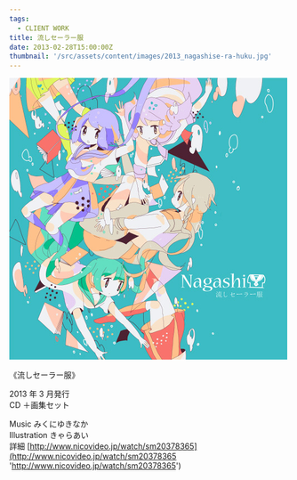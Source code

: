```yaml
---
tags:
  - CLIENT WORK
title: 流しセーラー服
date: 2013-02-28T15:00:00Z
thumbnail: '/src/assets/content/images/2013_nagashise-ra-huku.jpg'
---
```


![](/src/assets/content/images/2013_nagashise-ra-huku.jpg)

《流しセーラー服》

2013 年 3 月発行  
CD ＋画集セット

Music みくにゆきなか  
Illustration きゃらあい  
詳細 [http://www.nicovideo.jp/watch/sm20378365](http://www.nicovideo.jp/watch/sm20378365 'http://www.nicovideo.jp/watch/sm20378365')

